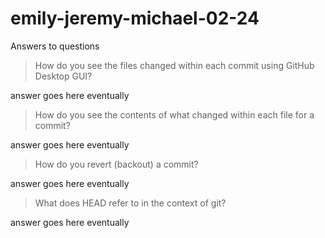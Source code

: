 # emily-jeremy-michael-02-24
Answers to questions

> How do you see the files changed within each commit using GitHub Desktop GUI?

answer goes here eventually

> How do you see the contents of what changed within each file for a commit?

answer goes here eventually

> How do you revert (backout) a commit?

answer goes here eventually

> What does HEAD refer to in the context of git?

answer goes here eventually
